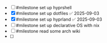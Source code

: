 - [ ] #milestone set up hyprshell
- [x] #milestone set up dotfiles ✅ 2025-09-03
- [x] #milestone set up hyprland ✅ 2025-09-03
- [ ] #milestone set up declarative OS with nix
- [ ] #milestone read some arch wiki
- [ ] 